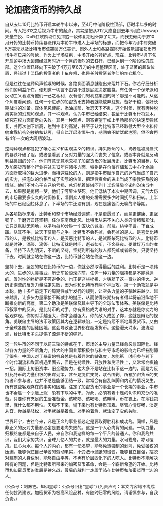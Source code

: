 # 论加密货币的持久战

自从去年10月比特币开启本轮牛市以来，至4月中旬阶段性顶部，历时半年多的时间。有人把312之后视为牛市的起点，其实是把从312大崩盘到去年9月底Uniswap天量空投、DeFi狂欢阶段性见顶这一段修复期也计算了进来。而我更倾向于把10月开始的比特币持续暴涨作为本轮牛市进入上半场的标志，而把今年2月中旬突破5万美元以及比特币市值突破万亿美元、圈外人士和各路媒体开始惊觉加密货币市场牛市已来的时候，作为上半场结束、中场开始的转折点。现在，比特币4月下旬开启的中场大回调经过历时近一个月的惨烈的去杠杆，已经达到一个阶段性的底部。这个位置已经向下突破了4万刀至6万刀的中场整理区间，处于显著的超跌位置，是错过上半场的投资者的上车良机，也是长线投资者绝佳的加仓机会。

但是往往在这种风声鹤唳的时候，各路负面消息就跑出来落井下石。你若仔细分析他们的利益所在，便知道一切言不由衷不过是屁股决定脑袋。有任何一个保守派和反动主义者没有他们一己之私利、没有他们的利益集团的吗？那是不可能的。从这个角度看问题，任何一个进步的加密货币支持者就能放弃幻想，备好干粮，做好长期战斗的准备。媒体见风使舵，添油加醋，唯恐天下不乱。这个时候，就有两种脱离实际的幻想和观点。其一种观点，认为牛市已经结束，甚至于比特币行将就木，终究在权力面前走向失败。其另一种观点，则寄希望于如上半场那样的快速反弹修复，并再次创下新高，达到牛市的高潮，甚至于认为比特币已经取得大型企业和传统金融机构的接纳和认可，将自此开启永恒牛市，期间会不断泛起涟漪，但不会再有4年一次的大周期波动。

这两种观点都是犯了唯心主义和主观主义的错误。持失败论的人，或者是被崩盘式的暴跌吓破了胆，或者是看到了反对力量的强大而丧失了信念，或者本身就是反动利益集团的分子。他们有意无意地忽视了加密货币的发展历史，比特币的目标，以及加密货币整个行业在过去12年在诸多方面，特别是在价值存储和去中心化金融方面所取得的巨大进步。而持速胜论的人，则是把牛市赋予自己的运气当成了自己的实力，把泡沫的价格当成了实际的估值，把理性资金的进出当成了宗教狂热般的情绪。他们不甘心于自己的亏损，总幻想着能够回到上半场纸醉金迷的泡沫当中去，如果那是南柯一梦，他们宁可醉生梦死。他们低估了本次中期回调，元气大伤的市场需要多么久的时间修复，墙倒众人推的处境需要多少时间抚平和扭转。上半场的牛已经回栏休息了，下半场的牛还没有到，现在是痛苦而无聊的冷静期。

从各项指标来看，比特币和整个市场经过调整，不是更孱弱了，而是更健康、更坚韧了。千磨万击还坚韧，任尔东南西北风。比特币从来不关心人类的情绪和互戗，它只是默默无闻地，以平均每10分钟一个区块的速度，前进。桃李不言，下自成蹊。以其不争，故天下莫能与之争。比特币不会死掉，会死掉的是人。是喜爱比特币的人，是投机比特币的人，是厌恶比特币的人，是试图杀死比特币的人。比特币就是时钟，滴答、滴答。比特币就是时间，逝者如斯，不舍昼夜。要做好万全的准备，坚持下去到明天，不断的坚持，坚持到所有的敌人都死掉或者皈依。只要坚持下去，时间就会站在你这一边，比特币就会站在你这一边。

坚持下去，坚定的站在比特币的一边，你就必然取得最后的胜利。比特币是一项伟大的、进步的人类事业，历史车轮滚滚向前，任何一种力量的阻挠都是不能得逞的。暂时性的挫折是不可避免的，也正是这些挫折，才铸就了这一事业的伟大。逆历史潮流的反对力量注定失败，因为你和比特币有两个神助攻。第一个助攻就是中本聪。他十多年前定下的周期性减半发行的规则，让空头力量的子弹越来越少、越来越贵，让多头力量承接不断减小的抛压，从而使得长期持有者得以将前沿阵地不断推向新的高度。第二个助攻是美联储及其主导下的全球法币体系。美联储是比特币叙事中的反派，是比特币的对手。你有资格成为谁的对手，这本身就是你实力的客观体现。你的对手越强大，你才会越强大。你的敌人成就了你，这就是辩证的视角。美联储主导的法币政策因其内在逻辑缺陷，一定是持续不断地超发货币。又由于全球各国的囚徒困境，这会导致全世界都在超发货币。这些漫天洪水，波涛汹涌，给比特币多头提供了源源不断的弹药。

这一轮牛市的不同于以前三轮的特点在于，市场的主导力量已经愈来愈国际化。经过各方力量的不断角力，伟大的中国韭菜积极参与和主导市场的影响力已经被削弱了很多。中国人对于暴富的机会总是有着异常的敏锐度，总能第一时间参与到下一个时代潮流和致富机遇里面去，但是在持续性、开放性和灵活性上，又常常会棋输一招。国际上的旧资本、旧金融势力，也大多不是站在比特币这一边的，而是为反对比特币的力量积极的出谋划策，甚至是提供支持，联合围剿。所有加密货币的支持者和参与者，也并不总是能够团结一致，常常会有自乱阵脚和内讧的情况发生。所有这些客观存在的事实和困难，注定了加密货币的事业是一个长期的事业，牛市也不会是一个永远上涨、没有下跌的牛市。对此，必须有着十足的认识和充分的准备。只要你有充足的生活准备金，该吃吃、该喝喝、该睡睡，币在链上，在冷钱包里，就什么都不用怕。天塌不下来，塌下来也有比特币顶着。尽管心情舒畅，淡定从容。你越是轻松，对手就越是着急。对手的着急，就注定了它的失败。

世界环宇，古往今来，凡是正义的事业都必定是要取得胜利和成功的。同样，凡是非正义的反对力量都必定是要走向失败的。这是一个人心向背的问题。一切力量，归根结底都是来自于人民，来自你和我这样的每一个平凡的普通人。你和我的共识，我们大家的共识，全球几亿人的共识，就是最大的力量。水可载舟，亦可覆舟。民心为水。每个人的内心，都有一份渴望，能够免遭强制的剥削，免受强权的压迫，能够保住自己辛苦的劳动果实，不受法币通胀的侵蚀，能够自立自强，摆脱对建制的人身依附，能够自由平等，不再有阶层固化下的人吃人。比特币不能解决所有的问题，但是比特币所带来的加密货币革命，会是一个崭新希望的开始。比特币和加密货币的发展是持久战，最后的胜利一定属于站在比特币和加密货币一边的人。

\(公众号：刘教链。知识星球：公众号回复“星球”\)  \(免责声明：本文内容均不构成任何投资建议。加密货币为极高风险品种，有随时归零的风险，请谨慎参与，自我负责。\)

